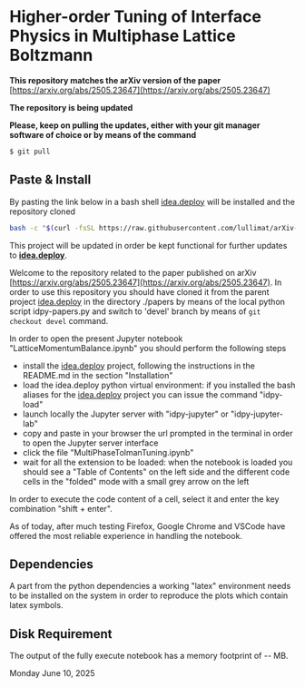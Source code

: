 # Higher-order Tuning of Interface Physics in Multiphase Lattice Boltzmann

**This repository matches the arXiv version of the paper** [https://arxiv.org/abs/2505.23647](https://arxiv.org/abs/2505.23647)

**The repository is being updated**

**Please, keep on pulling the updates, either with your git manager software of choice or by means of the command**
```bash
$ git pull
```
## Paste & Install
By pasting the link below in a bash shell [idea.deploy](https://github.com/lullimat/idea.deploy) will be installed and the repository cloned
```bash
bash -c "$(curl -fsSL https://raw.githubusercontent.com/lullimat/arXiv-2505.23647/refs/heads/main/install.sh)"
```

This project will be updated in order be kept functional for further updates to [**idea.deploy**](https://github.com/lullimat/idea.deploy).

Welcome to the repository related to the paper published on arXiv [https://arxiv.org/abs/2505.23647](https://arxiv.org/abs/2505.23647). In order to use this repository you should have cloned it from the parent project [idea.deploy](https://github.com/lullimat/idea.deploy) in the directory ./papers by means of the local python script idpy-papers.py and switch to 'devel' branch by means of `git checkout devel` command.

In order to open the present Jupyter notebook "LatticeMomentumBalance.ipynb" you should perform the following steps
- install the [idea.deploy](https://github.com/lullimat/idea.deploy) project, following the instructions in the README.md in the section "Installation"
- load the idea.deploy python virtual environment: if you installed the bash aliases for the [idea.deploy](https://github.com/lullimat/idea.deploy) project you can issue the command "idpy-load"
- launch locally the Jupyter server with "idpy-jupyter" or "idpy-jupyter-lab"
- copy and paste in your browser the url prompted in the terminal in order to open the Jupyter server interface
- click the file "MultiPhaseTolmanTuning.ipynb"
- wait for all the extension to be loaded: when the notebook is loaded you should see a "Table of Contents" on the left side and the different code cells in the "folded" mode with a small grey arrow on the left

In order to execute the code content of a cell, select it and enter the key combination "shift + enter".

As of today, after much testing Firefox, Google Chrome and VSCode have offered the most reliable experience in handling the notebook.

## Dependencies

A part from the python dependencies a working "latex" environment needs to be installed on the system in order to reproduce the plots which contain latex symbols.

## Disk Requirement
The output of the fully execute notebook has a memory footprint of -- MB.

Monday June 10, 2025
